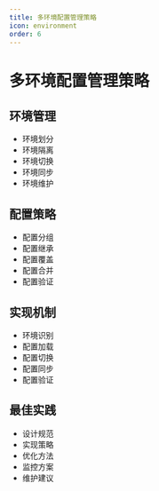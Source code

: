 ```yaml
---
title: 多环境配置管理策略
icon: environment
order: 6
---
```


# 多环境配置管理策略

## 环境管理
- 环境划分
- 环境隔离
- 环境切换
- 环境同步
- 环境维护

## 配置策略
- 配置分组
- 配置继承
- 配置覆盖
- 配置合并
- 配置验证

## 实现机制
- 环境识别
- 配置加载
- 配置切换
- 配置同步
- 配置验证

## 最佳实践
- 设计规范
- 实现策略
- 优化方法
- 监控方案
- 维护建议
